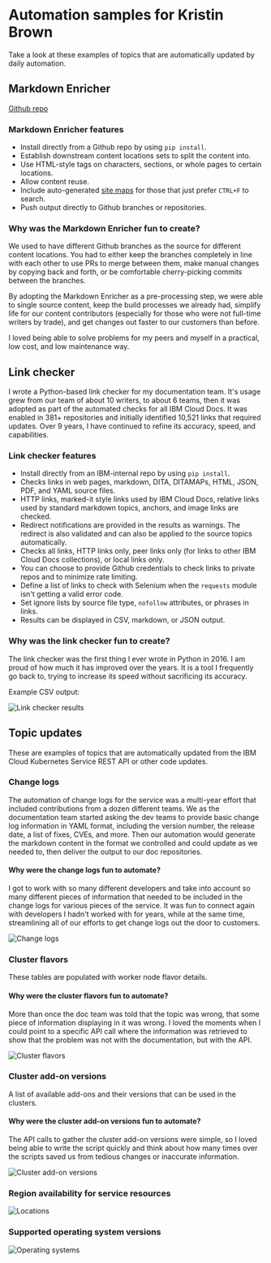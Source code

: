 # Automation samples for Kristin Brown

Take a look at these examples of topics that are automatically updated by daily automation.


## Markdown Enricher

[Github repo](https://github.com/IBM/md-enricher-for-cicd)

### Markdown Enricher features

- Install directly from a Github repo by using `pip install`.
- Establish downstream content locations sets to split the content into.
- Use HTML-style tags on characters, sections, or whole pages to certain locations.
- Allow content reuse.
- Include auto-generated [site maps](https://cloud.ibm.com/docs/instructlab?topic=instructlab-sitemap&interface=ui) for those that just prefer `CTRL+F` to search.
- Push output directly to Github branches or repositories.


### Why was the Markdown Enricher fun to create?

We used to have different Github branches as the source for different content locations. You had to either keep the branches completely in line with each other to use PRs to merge between them, make manual changes by copying back and forth, or be comfortable cherry-picking commits between the branches. 

By adopting the Markdown Enricher as a pre-processing step, we were able to single source content, keep the build processes we already had, simplify life for our content contributors (especially for those who were not full-time writers by trade), and get changes out faster to our customers than before. 

I loved being able to solve problems for my peers and myself in a practical, low cost, and low maintenance way.



## Link checker

I wrote a Python-based link checker for my documentation team. It's usage grew from our team of about 10 writers, to about 6 teams, then it was adopted as part of the automated checks for all IBM Cloud Docs. It was enabled in 381+ repositories and initially identified 10,521 links that required updates. Over 9 years, I have continued to refine its accuracy, speed, and capabilities.

### Link checker features
- Install directly from an IBM-internal repo by using `pip install`.
- Checks links in web pages, markdown, DITA, DITAMAPs, HTML, JSON, PDF, and YAML source files.
- HTTP links, marked-it style links used by IBM Cloud Docs, relative links used by standard markdown topics, anchors, and image links are checked.
- Redirect notifications are provided in the results as warnings. The redirect is also validated and can also be applied to the source topics automatically. 
- Checks all links, HTTP links only, peer links only (for links to other IBM Cloud Docs collections), or local links only.
- You can choose to provide Github credentials to check links to private repos and to minimize rate limiting.
- Define a list of links to check with Selenium when the `requests` module isn't getting a valid error code.
- Set ignore lists by source file type, `nofollow` attributes, or phrases in links.
- Results can be displayed in CSV, markdown, or JSON output.

### Why was the link checker fun to create?

The link checker was the first thing I ever wrote in Python in 2016. I am proud of how much it has improved over the years. It is a tool I frequently go back to, trying to increase its speed without sacrificing its accuracy.


Example CSV output:

![Link checker results](images/link-checker.png)






## Topic updates

These are examples of topics that are automatically updated from the IBM Cloud Kubernetes Service REST API or other code updates.

### Change logs

The automation of change logs for the service was a multi-year effort that included contributions from a dozen different teams. We as the documentation team started asking the dev teams to provide basic change log information in YAML format, including the version number, the release date, a list of fixes, CVEs, and more. Then our automation would generate the markdown content in the format we controlled and could update as we needed to, then deliver the output to our doc repositories.

#### Why were the change logs fun to automate?

I got to work with so many different developers and take into account so many different pieces of information that needed to be included in the change logs for various pieces of the service. It was fun to connect again with developers I hadn't worked with for years, while at the same time, streamlining all of our efforts to get change logs out the door to customers.

![Change logs](images/changelogs.jpg)

### Cluster flavors

These tables are populated with worker node flavor details. 

#### Why were the cluster flavors fun to automate?

More than once the doc team was told that the topic was wrong, that some piece of information displaying in it was wrong. I loved the moments when I could point to a specific API call where the information was retrieved to show that the problem was not with the documentation, but with the API.

![Cluster flavors](images/cluster-flavors.jpg)

### Cluster add-on versions

A list of available add-ons and their versions that can be used in the clusters.

#### Why were the cluster add-on versions fun to automate?

The API calls to gather the cluster add-on versions were simple, so I loved being able to write the script quickly and think about how many times over the scripts saved us from tedious changes or inaccurate information.

![Cluster add-on versions](images/add-on-versions.jpg)

### Region availability for service resources

![Locations](images/locations.png)

### Supported operating system versions

![Operating systems](images/os.jpg)


